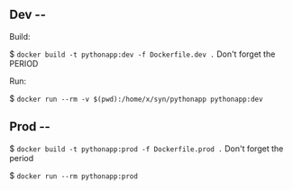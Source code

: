## Dev -- 

Build:

$ `docker build -t pythonapp:dev -f Dockerfile.dev .`           Don't forget the PERIOD

Run:

$ `docker run --rm -v $(pwd):/home/x/syn/pythonapp pythonapp:dev`


## Prod -- 

$ `docker build -t pythonapp:prod -f Dockerfile.prod .`            Don't forget the period

$ `docker run --rm pythonapp:prod`
